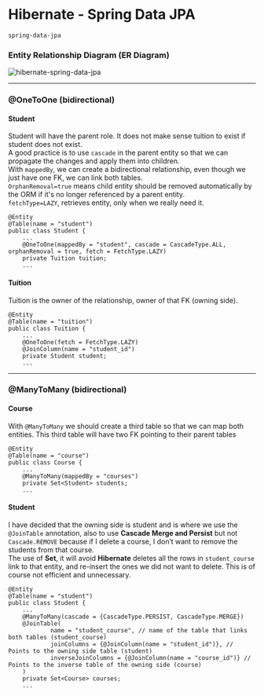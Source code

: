 # Hibernate - Spring Data JPA  
`spring-data-jpa
`  
### Entity Relationship Diagram (ER Diagram)

![hibernate-spring-data-jpa](https://user-images.githubusercontent.com/22514083/111009397-83215c00-8361-11eb-9f1e-3d562f99c14c.png)

****************
### @OneToOne (bidirectional)  
#### Student  
Student will have the parent role. It does not make sense tuition to exist if student does not exist.  
A good practice is to use `cascade` in the parent entity so that we can propagate the changes and apply them into children.  
With `mappedBy`, we can create a bidirectional relationship, even though we just have one FK, we can link both tables.  
`OrphanRemoval=true` means child entity should be removed automatically by the ORM if it's no longer referenced by a parent entity.  
`fetchType=LAZY`, retrieves entity, only when we really need it.  
```  
@Entity
@Table(name = "student")
public class Student {  
    ...  
    @OneToOne(mappedBy = "student", cascade = CascadeType.ALL, orphanRemoval = true, fetch = FetchType.LAZY)
    private Tuition tuition;  
    ...  
```  
#### Tuition  
Tuition is the owner of the relationship, owner of that FK (owning side).   
```  
@Entity
@Table(name = "tuition")
public class Tuition {  
    ...  
    @OneToOne(fetch = FetchType.LAZY)
    @JoinColumn(name = "student_id")
    private Student student; 
    ...
``` 
****************
### @ManyToMany (bidirectional)  
#### Course  
With `@ManyToMany` we should create a third table so that we can map both entities. This third table will have two FK pointing to their parent tables  
```  
@Entity
@Table(name = "course")
public class Course {  
    ...  
    @ManyToMany(mappedBy = "courses")
    private Set<Student> students;  
    ...  
```  
#### Student  
I have decided that the owning side is student and is where we use the `@JoinTable` annotation, also to use **Cascade Merge and Persist** but not `Cascade.REMOVE` because if I delete a course, I don’t want to remove the students from that course.  
The use of **Set**, it will avoid **Hibernate** deletes all the rows in `student_course` link to that entity, and re-insert the ones we did not want to delete. This is of course not efficient and unnecessary.    
```  
@Entity
@Table(name = "student")
public class Student {  
    ...  
    @ManyToMany(cascade = {CascadeType.PERSIST, CascadeType.MERGE})
    @JoinTable(
            name = "student_course", // name of the table that links both tables (student_course)
            joinColumns = {@JoinColumn(name = "student_id")}, // Points to the owning side table (student)
            inverseJoinColumns = {@JoinColumn(name = "course_id")} // Points to the inverse table of the owning side (course)
    )
    private Set<Course> courses;
    ...
``` 
